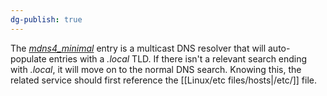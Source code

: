 ```yaml
---
dg-publish: true
---
```

The [_mdns4_minimal_](https://portal.offensive-security.com/courses/pen-100/books-and-videos/modal/modules/linux-networking-and-services-i/name-resolution/ip-addresses-and-domain-names#fn7) entry is a multicast DNS resolver that will auto-populate entries with a _.local_ TLD. If there isn't a relevant search ending with _.local_, it will move on to the normal DNS search. Knowing this, the related service should first reference the [[Linux/etc files/hosts\|/etc/]] file.